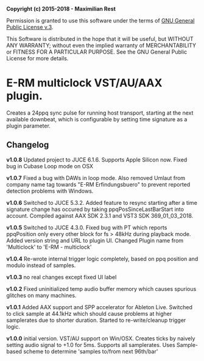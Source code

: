 **Copyright (c) 2015-2018 - Maximilian Rest**

Permission is granted to use this software under the terms of [GNU General Public License v.3](https://www.gnu.org/licenses/gpl-3.0.en.html).

This Software is distributed in the hope that it will be useful, but WITHOUT ANY
WARRANTY; without even the implied warranty of MERCHANTABILITY or FITNESS FOR
A PARTICULAR PURPOSE.  See the GNU General Public License for more details.

# E-RM multiclock VST/AU/AAX plugin.

Creates a 24ppq sync pulse for running host transport, starting at the next 
available downbeat, which is configurable by setting time signature as a
plugin parameter.



## Changelog

**v1.0.8**
Updated project to JUCE 6.1.6. Supports Apple Silicon now. Fixed bug in Cubase Loop mode on OSX

**v1.0.7**
Fixed a bug with DAWs in loop mode. Also removed Umlaut from company name tag towards "E-RM Erfindungsbuero" to prevent reported detection problems with Windows.

**v1.0.6**
Switched to JUCE 5.3.2. Added feature to resync starting after a time signature 
change has occured by taking ppqPosSinceLastBarStart into account.
Compiled against AAX SDK 2.3.1 and VST3 SDK 369_01_03_2018.

**v1.0.5**
Switched to JUCE 4.3.0. Fixed bug with PT which reports ppqPosition only
every other block for fs > 48kHz during playback mode. Added version string
and URL to plugin UI. Changed Plugin name from 'Multiclock' to 'E-RM - multiclock'

**v1.0.4**
Re-wrote internal trigger logic completely, based on ppq position and modulo
instead of samples.

**v1.0.3**
no real changes except fixed UI label

**v1.0.2**
Fixed uninitialized temp audio buffer memory which causes spurious glitches on
many machines.

**v1.0.1** 
Added AAX support and SPP accelerator for Ableton Live. Switched to click 
sample at 44.1kHz which should cause problems at higher samplerates due to
shorter duration. Started to re-write/cleanup trigger logic.

**v1.0.0** initial version. 
VST/AU support on Win/OSX. Creates ticks by naively setting audio signal 
to +1.0 for 5ms. Supports all samplerates. Uses Sample-based scheme to determine
'samples to/from next 96th/bar'


